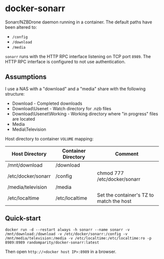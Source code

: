 docker-sonarr
=============

Sonarr/NZBDrone daemon running in a container. The default paths have been altered to:

 * `/config`
 * `/download`
 * `/media`

`sonarr` runs with the HTTP RPC interface listening on TCP port `8989`. The HTTP RPC interface is configured to not use authentication.

Assumptions
-----------

I use a NAS with a "download" and a "media" share with the following structure:

  - Download                - Completed downloads
  - Download\Usenet         - Watch directory for .nzb files
  - Download\Usenet\Working - Working directory where "in progress" files are located
  - Media
  - Media\Television


Host directory to container `VOLUME` mapping:

| Host Directory | Container Directory | Comment |
|----------------|---------------------|---------|
| /mnt/download | /download | |
| /etc/docker/sonarr | /config | chmod 777 /etc/docker/sonarr |
| /media/television | /media | |
| /etc/localtime | /etc/localtime | Set the container's TZ to match the host |

Quick-start
-----------

`docker run -d --restart always -h sonarr --name sonarr -v /mnt/download:/download -v /etc/docker/sonarr:/config -v /mnt/media/television:/media -v /etc/localtime:/etc/localtime:ro -p 8989:8989 randomparity/docker-sonarr:latest`

Then open `http://<docker host IP>:8989` in a browser.
